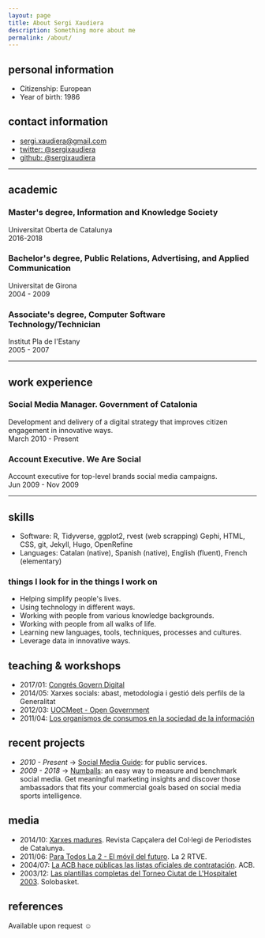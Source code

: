 ```yaml
---
layout: page
title: About Sergi Xaudiera
description: Something more about me
permalink: /about/
---
```

## personal information
- Citizenship: European
- Year of birth: 1986

## contact information
- [sergi.xaudiera@gmail.com](mailto:sergi.xaudiera@gmail.com)
- [twitter: @sergixaudiera](http://twitter.com/SergiXaudiera)
- [github: @sergixaudiera](http://github.com/sergixaudiera)

---

## academic
### Master's degree, Information and Knowledge Society  
Universitat Oberta de Catalunya  
2016-2018

### Bachelor's degree, Public Relations, Advertising, and Applied Communication
Universitat de Girona  
2004 - 2009

### Associate's degree, Computer Software Technology/Technician  
Institut Pla de l'Estany  
2005 - 2007

---

## work experience
### Social Media Manager. Government of Catalonia
Development and delivery of a digital strategy that improves citizen engagement in innovative ways.  
March 2010 - Present  

### Account Executive. We Are Social
Account executive for top-level brands social media campaigns.  
Jun 2009 - Nov 2009  

---

## skills
- Software: R, Tidyverse, ggplot2, rvest (web scrapping) Gephi, HTML, CSS, git, Jekyll, Hugo, OpenRefine
- Languages: Catalan (native), Spanish (native), English (fluent), French (elementary)

### things I look for in the things I work on 
- Helping simplify people's lives.  
- Using technology in different ways.  
- Working with people from various knowledge backgrounds.  
- Working with people from all walks of life.  
- Learning new languages, tools, techniques, processes and cultures.  
- Leverage data in innovative ways. 

## teaching & workshops
- 2017/01: [Congrés Govern Digital](/2017/congres-govern-digital/)
- 2014/05: Xarxes socials: abast, metodologia i gestió dels perfils de la Generalitat
- 2012/03: [UOCMeet - Open Government](http://social.alumni.uoc.edu/uocmeet/2012/03/28/uocmeet-open-government/)
- 2011/04: [Los organismos de consumos en la sociedad de la información](/docs/20110427_curs_consum.pdf) 

## recent projects
- _2010 - Present_ → [Social Media Guide](https://github.com/gencat/guia-xarxes): for public services.
- _2009 - 2018_ → [Numballs](http://numballs.com): an easy way to measure and benchmark social media. Get meaningful marketing insights and discover those ambassadors that fits your commercial goals based on social media sports intelligence.

## media
- 2014/10: [Xarxes madures](http://www.periodistes.org/ca/article/xarxes-madures-248.html). Revista Capçalera del Col·legi de Periodistes de Catalunya.  
- 2011/06: [Para Todos La 2 - El móvil del futuro](http://www.rtve.es/alacarta/videos/para-todos-la-2/para-todos-2-movil-del-futuro/1118704/). La 2 RTVE. 
- 2004/07: [La ACB hace públicas las listas oficiales de contratación](http://www.acb.com/redaccion.php?id=18721). ACB.  
- 2003/12: [Las plantillas completas del Torneo Ciutat de L'Hospitalet 2003](http://www.solobasket.com/las-plantillas-completas-del-torneo-ciutat-de-lhospitalet). Solobasket. 

## references
Available upon request ☺